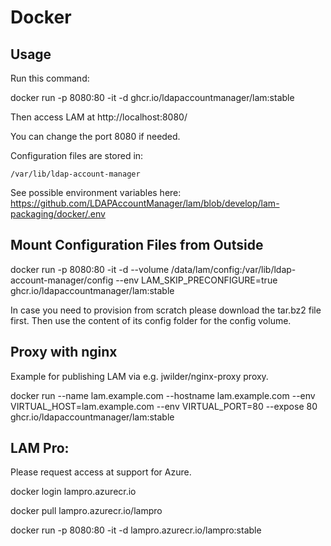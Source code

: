 # Docker

## Usage

Run this command:

docker run -p 8080:80 -it -d ghcr.io/ldapaccountmanager/lam:stable

Then access LAM at http://localhost:8080/

You can change the port 8080 if needed.

Configuration files are stored in:

    /var/lib/ldap-account-manager

See possible environment variables here: https://github.com/LDAPAccountManager/lam/blob/develop/lam-packaging/docker/.env

## Mount Configuration Files from Outside

docker run -p 8080:80 -it -d --volume /data/lam/config:/var/lib/ldap-account-manager/config --env LAM_SKIP_PRECONFIGURE=true ghcr.io/ldapaccountmanager/lam:stable

In case you need to provision from scratch please download the tar.bz2 file first. Then use the content of its config folder for the config volume.

## Proxy with nginx

Example for publishing LAM via e.g. jwilder/nginx-proxy proxy.

docker run --name lam.example.com --hostname lam.example.com --env VIRTUAL_HOST=lam.example.com --env VIRTUAL_PORT=80 --expose 80 ghcr.io/ldapaccountmanager/lam:stable

## LAM Pro:

Please request access at support for Azure.

docker login lampro.azurecr.io

docker pull lampro.azurecr.io/lampro

docker run -p 8080:80 -it -d lampro.azurecr.io/lampro:stable
